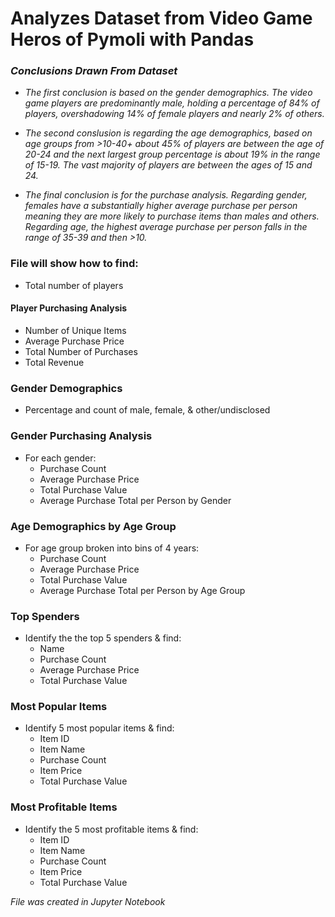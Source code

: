 # Analyzes Dataset from Video Game Heros of Pymoli with Pandas

### *Conclusions Drawn From Dataset*
* *The first conclusion is based on the gender demographics. The video game players are predominantly male, holding a percentage of 84% of players, overshadowing 14% of female players and nearly 2% of others.*

* *The second conslusion is regarding the age demographics, based on age groups from >10-40+ about 45% of players are between the age of 20-24 and the next largest group percentage is about 19% in the range of 15-19. The vast majority of players are between the ages of 15 and 24.* 

* *The final conclusion is for the purchase analysis. Regarding gender, females have a substantially higher average purchase per person meaning they are more likely to purchase items than males and others. Regarding age, the highest average purchase per person falls in the range of 35-39 and then >10.*

### File will show how to find:

* Total number of players

#### Player Purchasing Analysis

* Number of Unique Items
* Average Purchase Price
* Total Number of Purchases
* Total Revenue

### Gender Demographics

* Percentage and count of male, female, & other/undisclosed

### Gender Purchasing Analysis

* For each gender:
  * Purchase Count
  * Average Purchase Price
  * Total Purchase Value
  * Average Purchase Total per Person by Gender

### Age Demographics by Age Group

* For age group broken into bins of 4 years:
  * Purchase Count
  * Average Purchase Price
  * Total Purchase Value
  * Average Purchase Total per Person by Age Group

### Top Spenders

* Identify the the top 5 spenders & find:
  * Name
  * Purchase Count
  * Average Purchase Price
  * Total Purchase Value

### Most Popular Items

* Identify 5 most popular items & find:
  * Item ID
  * Item Name
  * Purchase Count
  * Item Price
  * Total Purchase Value

### Most Profitable Items

* Identify the 5 most profitable items & find:
  * Item ID
  * Item Name
  * Purchase Count
  * Item Price
  * Total Purchase Value

*File was created in Jupyter Notebook*


